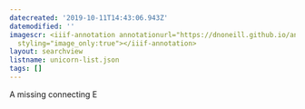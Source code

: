 ```yaml
---
datecreated: '2019-10-11T14:43:06.943Z'
datemodified: ''
imagescr: <iiif-annotation annotationurl="https://dnoneill.github.io/annotate/annotations/701809f3-ec35-11e9-8903-88e9fe7026e8.json"
  styling="image_only:true"></iiif-annotation>
layout: searchview
listname: unicorn-list.json
tags: []
---
```

A missing connecting E